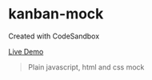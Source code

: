 # kanban-mock
Created with CodeSandbox

[Live Demo](https://38py9kv935.codesandbox.io/)

> Plain javascript, html and css mock

